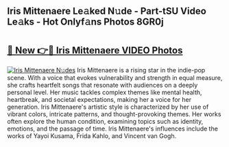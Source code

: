 ## Iris Mittenaere Le𝚊ked N𝚞de - Part-tSU Video Le𝚊ks - Hot Onlyf𝚊ns Photos 8GR0j

# <h2><a href="http://ac47623.deff.icu/?id=Iris+Mittenaere">🔗 New 👉🔴 Iris Mittenaere VIDEO Photos</a></h2>

[![Iris Mittenaere N𝚞des](https://i.imgur.com/rIISA9y.gif)](http://ac47623.deff.icu/?id=Iris+Mittenaere)
Iris Mittenaere is a rising star in the indie-pop scene. With a voice that evokes vulnerability and strength in equal measure, she crafts heartfelt songs that resonate with audiences on a deeply personal level. Her music tackles complex themes like mental health, heartbreak, and societal expectations, making her a voice for her generation. Iris Mittenaere's artistic style is characterized by her use of vibrant colors, intricate patterns, and thought-provoking themes. Her works often explore the human condition, examining topics such as identity, emotions, and the passage of time. Iris Mittenaere's influences include the works of Yayoi Kusama, Frida Kahlo, and Vincent van Gogh.
